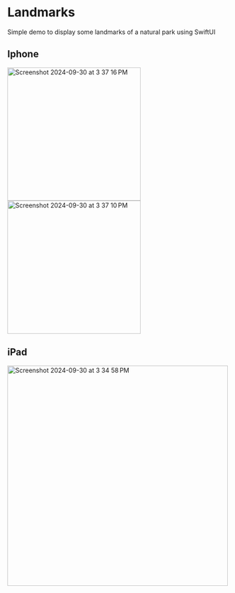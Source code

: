# Landmarks
 Simple demo to display some landmarks of a natural park using SwiftUI

## Iphone

<img width="301" alt="Screenshot 2024-09-30 at 3 37 16 PM" src="https://github.com/user-attachments/assets/8d949540-0b4d-4b35-8d91-b6f019d289ed">
<img width="301" alt="Screenshot 2024-09-30 at 3 37 10 PM" src="https://github.com/user-attachments/assets/5379c4b1-04d3-42ff-9ee9-ef5c6c7517c5">

## iPad

<img width="498" alt="Screenshot 2024-09-30 at 3 34 58 PM" src="https://github.com/user-attachments/assets/c5b10357-ab7c-411a-9d38-8fa98f807269">

